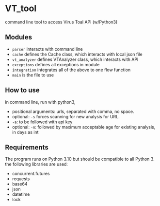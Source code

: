 # VT_tool
command line tool to access Virus Toal API (w/Python3)

## Modules
- `parser` interacts with command line
- `cache` defines the Cache class, which interacts with local json file
- `vt_analyzer` defines VTAnalyzer class, which interacts with API
- `exceptions` defines all exceptions in module
- `integration` integrates all of the above to one flow function
-  `main` is the file to use

## How to use
in command line, run with python3, 
- positional arguments: urls, separated with comma, no space.
- optional: `-s` forces scanning for new analysis for URL.
- `-a`: to be followed with api key
- optional: `-m`: followed by maximum acceptable age for existing analysis, in days as int

## Requirements
The program runs on Python 3.10 but should be compatible to all Python 3.
the following libraries are used:

- concurrent.futures
- requests
- base64
- json
- datetime
- lock
